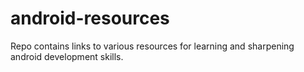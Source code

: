 # android-resources
Repo contains links to various resources for learning and sharpening android development skills.
